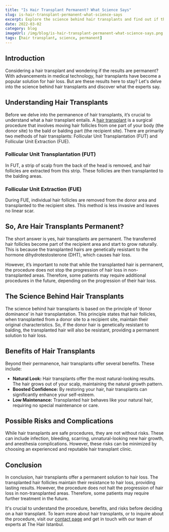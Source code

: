 ```yaml
---
title: "Is Hair Transplant Permanent? What Science Says"
slug: is-hair-transplant-permanent-what-science-says
excerpt: Explore the science behind hair transplants and find out if the results are truly permanent. Understand the process, benefits, and possible risks.
date: 2022-03-02
category: blog
imageUrl: /img/blog/is-hair-transplant-permanent-what-science-says.png
tags: [hair transplant, science, permanent]
---
```


<h2>Introduction</h2>
<p>Considering a hair transplant and wondering if the results are permanent? With advancements in medical technology, hair transplants have become a popular solution for hair loss. But are these results here to stay? Let's delve into the science behind hair transplants and discover what the experts say.</p>

<h2>Understanding Hair Transplants</h2>
<p>Before we delve into the permanence of hair transplants, it’s crucial to understand what a hair transplant entails. A <a href="https://thehairistanbul.com">hair transplant</a> is a surgical procedure that involves moving hair follicles from one part of your body (the donor site) to the bald or balding part (the recipient site). There are primarily two methods of hair transplants: Follicular Unit Transplantation (FUT) and Follicular Unit Extraction (FUE).</p>

<h3>Follicular Unit Transplantation (FUT)</h3>
<p>In FUT, a strip of scalp from the back of the head is removed, and hair follicles are extracted from this strip. These follicles are then transplanted to the balding areas.</p>

<h3>Follicular Unit Extraction (FUE)</h3>
<p>During FUE, individual hair follicles are removed from the donor area and transplanted to the recipient sites. This method is less invasive and leaves no linear scar.</p>

<h2>So, Are Hair Transplants Permanent?</h2>
<p>The short answer is yes, hair transplants are permanent. The transferred hair follicles become part of the recipient area and start to grow naturally. This is because the transplanted hairs are genetically resistant to the hormone dihydrotestosterone (DHT), which causes hair loss.</p>

<p>However, it’s important to note that while the transplanted hair is permanent, the procedure does not stop the progression of hair loss in non-transplanted areas. Therefore, some patients may require additional procedures in the future, depending on the progression of their hair loss.</p>

<h2>The Science Behind Hair Transplants</h2>
<p>The science behind hair transplants is based on the principle of ‘donor dominance’ in hair transplantation. This principle states that hair follicles, when transplanted from a donor site to a recipient site, maintain their original characteristics. So, if the donor hair is genetically resistant to balding, the transplanted hair will also be resistant, providing a permanent solution to hair loss.</p>

<h2>Benefits of Hair Transplants</h2>
<p>Beyond their permanence, hair transplants offer several benefits. These include:
<ul>
<li><b>Natural Look:</b> Hair transplants offer the most natural-looking results. The hair grows out of your scalp, maintaining the natural growth pattern.</li>
<li><b>Boosted Confidence:</b> By restoring your hair, hair transplants can significantly enhance your self-esteem.</li>
<li><b>Low Maintenance:</b> Transplanted hair behaves like your natural hair, requiring no special maintenance or care.</li>
</ul></p>

<h2>Possible Risks and Complications</h2>
<p>While hair transplants are safe procedures, they are not without risks. These can include infection, bleeding, scarring, unnatural-looking new hair growth, and anesthesia complications. However, these risks can be minimized by choosing an experienced and reputable hair transplant clinic.</p>

<h2>Conclusion</h2>
<p>In conclusion, hair transplants offer a permanent solution to hair loss. The transplanted hair follicles maintain their resistance to hair loss, providing lasting results. However, the procedure does not halt the progression of hair loss in non-transplanted areas. Therefore, some patients may require further treatment in the future.</p>

<p>It's crucial to understand the procedure, benefits, and risks before deciding on a hair transplant. To learn more about hair transplants, or to inquire about the procedure, visit our <a href="https://thehairistanbul.com/contact">contact page</a> and get in touch with our team of experts at The Hair Istanbul.</p>